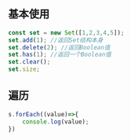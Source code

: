 ## 基本使用

```javascript
const set = new Set([1,2,3,4,5]);
set.add(1); //返回Set结构本身
set.delete(2); //返回Boolean值
set.has(1); //返回一个Boolean值
set.clear();
set.size;
```

## 遍历

```javascript
s.forEach((value)=>{
    console.log(value);
})
```

